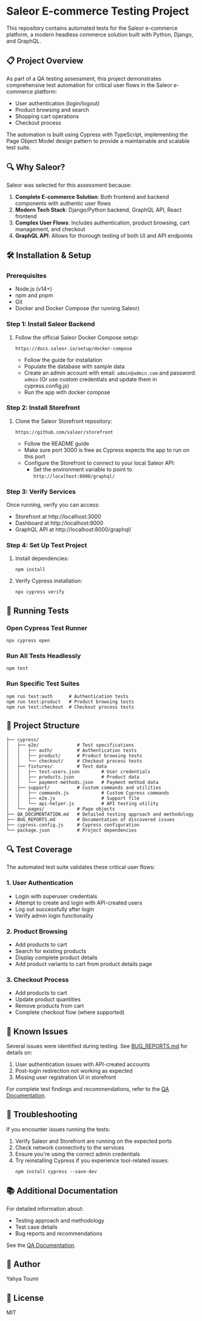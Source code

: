 # Saleor E-commerce Testing Project

This repository contains automated tests for the Saleor e-commerce platform, a modern headless commerce solution built with Python, Django, and GraphQL.

## 📋 Project Overview

As part of a QA testing assessment, this project demonstrates comprehensive test automation for critical user flows in the Saleor e-commerce platform:

- User authentication (login/logout)
- Product browsing and search
- Shopping cart operations
- Checkout process

The automation is built using Cypress with TypeScript, implementing the Page Object Model design pattern to provide a maintainable and scalable test suite.

## 🔍 Why Saleor?

Saleor was selected for this assessment because:

1. **Complete E-commerce Solution**: Both frontend and backend components with authentic user flows
2. **Modern Tech Stack**: Django/Python backend, GraphQL API, React frontend
3. **Complex User Flows**: Includes authentication, product browsing, cart management, and checkout
4. **GraphQL API**: Allows for thorough testing of both UI and API endpoints

## 🛠️ Installation & Setup

### Prerequisites

- Node.js (v14+)
- npm and pnpm
- Git
- Docker and Docker Compose (for running Saleor)

### Step 1: Install Saleor Backend

1. Follow the official Saleor Docker Compose setup:
   ```
   https://docs.saleor.io/setup/docker-compose
   ```
   - Follow the guide for installation
   - Populate the database with sample data
   - Create an admin account with email: `admin@admin.com` and password: `admin`
     (Or use custom credentials and update them in cypress.config.js)
   - Run the app with docker compose

### Step 2: Install Storefront

1. Clone the Saleor Storefront repository:
   ```
   https://github.com/saleor/storefront
   ```
   - Follow the README guide
   - Make sure port 3000 is free as Cypress expects the app to run on this port
   - Configure the Storefront to connect to your local Saleor API:
     - Set the environment variable to point to `http://localhost:8000/graphql/`

### Step 3: Verify Services

Once running, verify you can access:
- Storefront at http://localhost:3000
- Dashboard at http://localhost:9000
- GraphQL API at http://localhost:8000/graphql/

### Step 4: Set Up Test Project

1. Install dependencies:
   ```
   npm install
   ```

2. Verify Cypress installation:
   ```
   npx cypress verify
   ```

## 🧪 Running Tests

### Open Cypress Test Runner

```
npx cypress open
```

### Run All Tests Headlessly

```
npm test
```

### Run Specific Test Suites

```
npm run test:auth      # Authentication tests
npm run test:product   # Product browsing tests 
npm run test:checkout  # Checkout process tests
```

## 📁 Project Structure

```
├── cypress/
│   ├── e2e/              # Test specifications
│   │   ├── auth/         # Authentication tests
│   │   ├── product/      # Product browsing tests
│   │   └── checkout/     # Checkout process tests
│   ├── fixtures/         # Test data
│   │   ├── test-users.json        # User credentials
│   │   ├── products.json          # Product data
│   │   └── payment-methods.json   # Payment method data
│   ├── support/          # Custom commands and utilities
│   │   ├── commands.js            # Custom Cypress commands
│   │   ├── e2e.js                 # Support file
│   │   └── api-helper.js          # API testing utility
│   └── pages/            # Page objects
├── QA_DOCUMENTATION.md   # Detailed testing approach and methodology
├── BUG_REPORTS.md        # Documentation of discovered issues
├── cypress.config.js     # Cypress configuration
└── package.json          # Project dependencies
```

## 🔍 Test Coverage

The automated test suite validates these critical user flows:

### 1. User Authentication
- Login with superuser credentials
- Attempt to create and login with API-created users
- Log out successfully after login
- Verify admin login functionality

### 2. Product Browsing
- Add products to cart
- Search for existing products
- Display complete product details
- Add product variants to cart from product details page

### 3. Checkout Process
- Add products to cart
- Update product quantities
- Remove products from cart
- Complete checkout flow (where supported)

## 📝 Known Issues

Several issues were identified during testing. See [BUG_REPORTS.md](./BUG_REPORTS.md) for details on:

1. User authentication issues with API-created accounts
2. Post-login redirection not working as expected
3. Missing user registration UI in storefront

For complete test findings and recommendations, refer to the [QA Documentation](./QA_DOCUMENTATION.md).

## 🔄 Troubleshooting

If you encounter issues running the tests:

1. Verify Saleor and Storefront are running on the expected ports
2. Check network connectivity to the services
3. Ensure you're using the correct admin credentials
4. Try reinstalling Cypress if you experience tool-related issues:
   ```
   npm install cypress --save-dev
   ```

## 📚 Additional Documentation

For detailed information about:
- Testing approach and methodology
- Test case details
- Bug reports and recommendations

See the [QA Documentation](./QA_DOCUMENTATION.md).

## 📝 Author

Yahya Toumi

## 📄 License

MIT